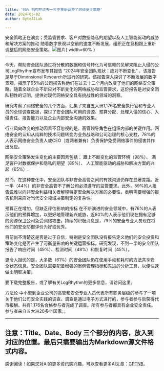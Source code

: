 ```yaml
---
title: '95% 机构在过去一年中重新调整了网络安全策略'
date: 2024-05-02
author: ByteAILab

---
```


安全策略正在演变；受监管要求、客户对数据隐私的期望以及人工智能驱动的威胁和解决方案的推动
随着数字景观以空前的速度不断发展，组织正在竞相跟上重新调整后的网络安全策略。![图片](https://ai-techpark.com/wp-content/uploads/2024/04/95-Organizations-960x540.jpg){ width=60% }

---
今天，帮助安全团队通过将分散的数据和信号转化为可信赖的见解来阻止入侵的公司LogRhythm宣布发布其报告 “2024年安全团队现状：应对不断变化” ，该报告是基于Dimensional Research所进行的研究。该报告深入探讨了不断发展的数字景观，揭示了95%的公司报告称他们在过去十二个月内改变了他们的网络安全策略。随着全球企业不断应对不断变化的网络威胁和监管要求，这份报告是对安全团队韧性的证明，提供对现代网络安全具有挑战性的领域的洞察。

研究考察了网络安全的几个方面，汇集了来自五大洲1,176名安全执行官和专业人员的全球调查数据，探讨了安全团队可用的资源、预算分配、处理入侵的信心、入侵责任、报告能力以及企业内部安全沟通的效果。

行业风向改变的推动因素不容忽视的是，高管领导角色在组织内部的关键作用。网络安全的认知从纯粹的技术问题转变为业务战略和公司治理的核心支柱，78%的人表示网络安全负责人或CEO（或两者兼有）负责保护免受网络事件的侵害并作出反应。

网络安全策略发生变化的主要因素包括：
跟上不断变化的监管环境（98%）、
满足客户对数据保护和隐私的期望（89%）、
人工智能驱动的威胁和解决方案的兴起（65%）.

然而，在这种变化中，安全团队与非安全高管之间的有效沟通仍存在显著差距。近一半（44%）的非安全高管不了解公司必须遵守的监管要求。此外，59%的人报告说难以向非安全利益相关者解释特定安全解决方案的必要性，表明需要增强的报告机制来应对当代安全领域决策制定的复杂性。

预算正在增加，但缺乏评估影响的指标
在不断演进的安全领域中，有76%的人表示他们的预算增加，以更好地管理新兴威胁，近80%的人表示他们现在拥有足够的资源保卫公司免受网络攻击。持续的积极消息是，79%的安全专业人员现在将他们的安全防御评价为好或优秀。

目前尚不清楚这是否是过于自信，特别是安全团队没有报告定义他们的安全投资和策略变化是否产生了可衡量影响的关键运营指标。研究发现，不到一半的安全团队报告了响应时间（49%）、检测时间（48%）和恢复时间（45%）。

更令人担忧的是，大多数（61%）的安全团队仍在使用手动和耗时的方法共享安全状态信息。安全团队需要配备增强的案例管理指标和先进的分析工具，以便快速做出明智决策。

要下载完整报告，或了解有关LogRhythm的更多信息，请访问这里。

方法论
中小型到企业公司的高管和安全专业人员代表所有职务层级的参与了一项关于他们公司安全实践的调查。调查是通过电子方式进行的，参与者参与后获得代币报酬。共有1,176名合格参与者完成了调查。所有参与者都具有企业安全责任。参与者来自五大洲20多个国家。。

---
注意：Title、Date、Body 三个部分的内容，放入到对应的位置。最后只需要输出为Markdown源文件格式内容。
---
感谢阅读！如果您对AI的更多资讯感兴趣，可以查看更多AI文章：[GPTNB](https://gptnb.com)。